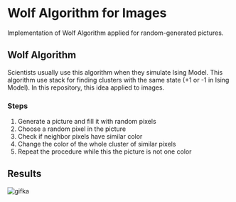 # Wolf Algorithm for Images

Implementation of Wolf Algorithm applied for random-generated pictures.

## Wolf Algorithm

Scientists usually use this algorithm when they simulate Ising Model. This algorithm use stack for
finding clusters with the same state (+1 or -1 in Ising Model). In this repository, this idea
applied to images.

### Steps

1. Generate a picture and fill it with random pixels
2. Choose a random pixel in the picture
3. Check if neighbor pixels have similar color
4. Change the color of the whole cluster of similar pixels
5. Repeat the procedure while this the picture is not one color

## Results

![gifka](output.gif)
